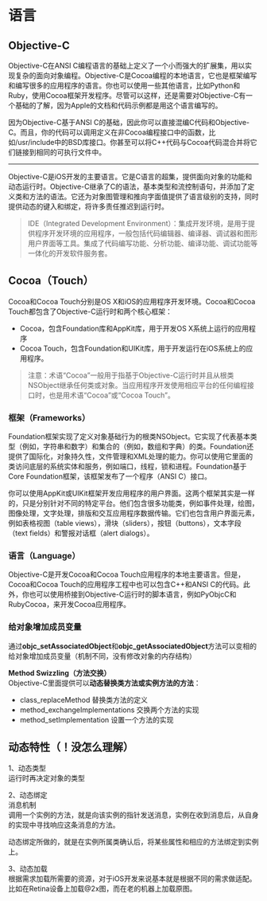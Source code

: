 # 语言

## Objective-C

Objective-C在ANSI C编程语言的基础上定义了一个小而强大的扩展集，用以实现复杂的面向对象编程。Objective-C是Cocoa编程的本地语言，它也是框架编写和编写很多的应用程序的语言。你也可以使用一些其他语言，比如Python和Ruby，使用Cocoa框架开发程序。尽管可以这样，还是需要对Objective-C有一个基础的了解，因为Apple的文档和代码示例都是用这个语言编写的。

因为Objective-C基于ANSI C的基础，因此你可以直接混编C代码和Objective-C。而且，你的代码可以调用定义在非Cocoa编程接口中的函数，比如/usr/include中的BSD库接口。你甚至可以将C++代码与Cocoa代码混合并将它们链接到相同的可执行文件中。

---

Objective-C是iOS开发的主要语言。它是C语言的超集，提供面向对象的功能和动态运行时。Objective-C继承了C的语法，基本类型和流控制语句，并添加了定义类和方法的语法。它还为对象图管理和推向字面值提供了语言级别的支持，同时提供动态的键入和绑定，将许多责任推迟到运行时。

> IDE（Integrated Development Environment）：集成开发环境，是用于提供程序开发环境的应用程序，一般包括代码编辑器、编译器、调试器和图形用户界面等工具。集成了代码编写功能、分析功能、编译功能、调试功能等一体化的开发软件服务套。

## Cocoa（Touch）

Cocoa和Cocoa Touch分别是OS X和iOS的应用程序开发环境。Cocoa和Cocoa Touch都包含了Objective-C运行时和两个核心框架：

* Cocoa，包含Foundation库和AppKit库，用于开发OS X系统上运行的应用程序
* Cocoa Touch，包含Foundation和UIKit库，用于开发运行在iOS系统上的应用程序。

> 注意：术语“Cocoa”一般用于指基于Objective-C运行时并且从根类NSObject继承任何类或对象。当应用程序开发使用相应平台的任何编程接口时，也是用术语“Cocoa”或“Cocoa Touch”。

### 框架（Frameworks）

Foundation框架实现了定义对象基础行为的根类NSObject。它实现了代表基本类型（例如，字符串和数字）和集合的（例如，数组和字典）的类。Foundation还提供了国际化，对象持久性，文件管理和XML处理的能力。你可以使用它里面的类访问底层的系统实体和服务，例如端口，线程，锁和进程。Foundation基于Core Foundation框架，该框架发布了一个程序（ANSI C）接口。

你可以使用AppKit或UIKit框架开发应用程序的用户界面。这两个框架其实是一样的，只是分别针对不同的特定平台。他们包含很多功能类，例如事件处理，绘图，图像处理，文字处理，排版和交互应用程序数据传输。它们也包含用户界面元素，例如表格视图（table views），滑块（sliders），按钮（buttons），文本字段（text fields）和警报对话框（alert dialogs）。

### 语言（Language）

Objective-C是开发Cocoa和Cocoa Touch应用程序的本地主要语言。但是，Cocoa和Cocoa Touch的应用程序工程中也可以包含C++和ANSI C的代码。此外，你也可以使用桥接到Objective-C运行时的脚本语言，例如PyObjcC和RubyCocoa，来开发Cocoa应用程序。

### 

### 

### **给对象增加成员变量**

通过**objc\_setAssociatedObject**和**objc\_getAssociatedObject**方法可以变相的给对象增加成员变量（机制不同，没有修改对象的内存结构）

**Method Swizzling（方法交换）**  
Objective-C里面提供可以**动态替换类方法或实例方法的方法**：

* class\_replaceMethod 替换类方法的定义
* method\_exchangeImplementations 交换两个方法的实现
* method\_setImplementation 设置一个方法的实现

## 动态特性（！没怎么理解）

1、动态类型  
运行时再决定对象的类型

2、动态绑定  
消息机制  
调用一个实例的方法，就是向该实例的指针发送消息，实例在收到消息后，从自身的实现中寻找响应这条消息的方法。

动态绑定所做的，就是在实例所属类确认后，将某些属性和相应的方法绑定到实例上。

3、动态加载  
根据需求加载所需要的资源，对于iOS开发来说基本就是根据不同的需求做适配。比如在Retina设备上加载@2x图，而在老的机器上加载原图。

